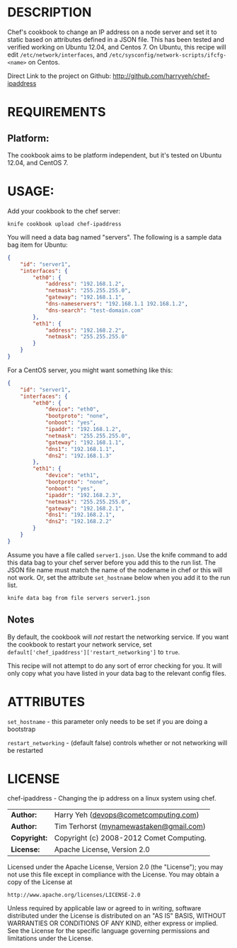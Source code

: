 # DESCRIPTION

Chef's cookbook to change an IP address on a node server and set it to static
based on attributes defined in a JSON file. This has been tested and verified
working on Ubuntu 12.04, and Centos 7. On Ubuntu, this recipe will edit
`/etc/network/interfaces`, and `/etc/sysconfig/network-scripts/ifcfg-<name>` on
Centos.

Direct Link to the project on Github: http://github.com/harryyeh/chef-ipaddress

# REQUIREMENTS

## Platform:

The cookbook aims to be platform independent, but it's tested on Ubuntu 12.04, and CentOS 7.

# USAGE:

Add your cookbook to the chef server:

```shell
knife cookbook upload chef-ipaddress
```

You will need a data bag named "servers".
The following is a sample data bag item for Ubuntu:

```json
{
    "id": "server1",
    "interfaces": {
        "eth0": {
            "address": "192.168.1.2",
            "netmask": "255.255.255.0",
            "gateway": "192.168.1.1",
            "dns-nameservers": "192.168.1.1 192.168.1.2",
            "dns-search": "test-domain.com"
        },
        "eth1": {
            "address": "192.168.2.2",
            "netmask": "255.255.255.0"
        }
    }
}
```

For a CentOS server, you might want something like this:

```json
{
    "id": "server1",
    "interfaces": {
        "eth0": {
            "device": "eth0",
            "bootproto": "none",
            "onboot": "yes",
            "ipaddr": "192.168.1.2",
            "netmask": "255.255.255.0",
            "gateway": "192.168.1.1",
            "dns1": "192.168.1.1",
            "dns2": "192.168.1.3"
        },
        "eth1": {
            "device": "eth1",
            "bootproto": "none",
            "onboot": "yes",
            "ipaddr": "192.168.2.3",
            "netmask": "255.255.255.0",
            "gateway": "192.168.2.1",
            "dns1": "192.168.2.1",
            "dns2": "192.168.2.2"
        }
    }
}
```

Assume you have a file called `server1.json`. Use the knife command to add this
data bag to your chef server before you add this to the run list. The JSON file
name must match the name of the nodename in chef or this will not work. Or,
set the attribute `set_hostname` below when you add it to the run list.

```shell
knife data bag from file servers server1.json
```

## Notes

By default, the cookbook will _not_ restart the networking service.
If you want the cookbook to restart your network service,
set `default['chef_ipaddress']['restart_networking']` to `true`.

This recipe will not attempt to do any sort of error checking for you.
It will only copy what you have listed in your data bag to the relevant config files.

# ATTRIBUTES

`set_hostname` - this parameter only needs to be set if you are doing a bootstrap

`restart_networking` - (default false) controls whether or not networking will be restarted

# LICENSE

chef-ipaddress - Changing the ip address on a linux system using chef.

|                      |                                          |
|:---------------------|:-----------------------------------------|
| **Author:**          | Harry Yeh (<devops@cometcomputing.com>)
| **Author:**          | Tim Terhorst (<mynamewastaken@gmail.com>)
| **Copyright:**       | Copyright (c) 2008-2012 Comet Computing.
| **License:**         | Apache License, Version 2.0

Licensed under the Apache License, Version 2.0 (the "License");
you may not use this file except in compliance with the License.
You may obtain a copy of the License at

    http://www.apache.org/licenses/LICENSE-2.0

Unless required by applicable law or agreed to in writing, software
distributed under the License is distributed on an "AS IS" BASIS,
WITHOUT WARRANTIES OR CONDITIONS OF ANY KIND, either express or implied.
See the License for the specific language governing permissions and
limitations under the License.
